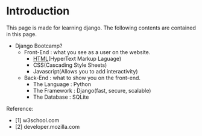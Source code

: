 # Introduction
This page is made for learning django. The following contents are contained in this page. 

- Django Bootcamp?
    - Front-End : what you see as a user on the website.
        - [HTML](html/README.md)(HyperText Markup Laguage)
        - CSS(Cascading Style Sheets)
        - Javascript(Allows you to add interactivity)
    - Back-End : what to show you on the front-end. 
        - The Language : Python
        - The Framework : Django(fast, secure, scalable)
        - The Database : SQLite


Reference: 
- [1] w3school.com
- [2] developer.mozilla.com

